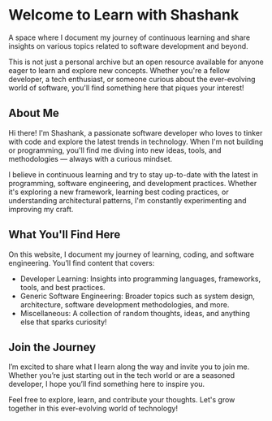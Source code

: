 # Welcome to **Learn with Shashank**
A space where I document my journey of continuous learning and share insights on various topics related to software development and beyond.

This is not just a personal archive but an open resource available for anyone eager to learn and explore new concepts. Whether you're a fellow developer, a tech enthusiast, or someone curious about the ever-evolving world of software, you'll find something here that piques your interest!


## About Me
Hi there! I'm Shashank, a passionate software developer who loves to tinker with code and explore the latest trends in technology. When I'm not building or programming, you'll find me diving into new ideas, tools, and methodologies — always with a curious mindset.

I believe in continuous learning and try to stay up-to-date with the latest in programming, software engineering, and development practices. Whether it's exploring a new framework, learning best coding practices, or understanding architectural patterns, I'm constantly experimenting and improving my craft.

## What You'll Find Here
On this website, I document my journey of learning, coding, and software engineering. You’ll find content that covers:

 - Developer Learning: Insights into programming languages, frameworks, tools, and best practices.
 - Generic Software Engineering: Broader topics such as system design, architecture, software development methodologies, and more.
 - Miscellaneous: A collection of random thoughts, ideas, and anything else that sparks curiosity!

## Join the Journey
I’m excited to share what I learn along the way and invite you to join me. Whether you’re just starting out in the tech world or are a seasoned developer, I hope you’ll find something here to inspire you.

Feel free to explore, learn, and contribute your thoughts. Let's grow together in this ever-evolving world of technology!
